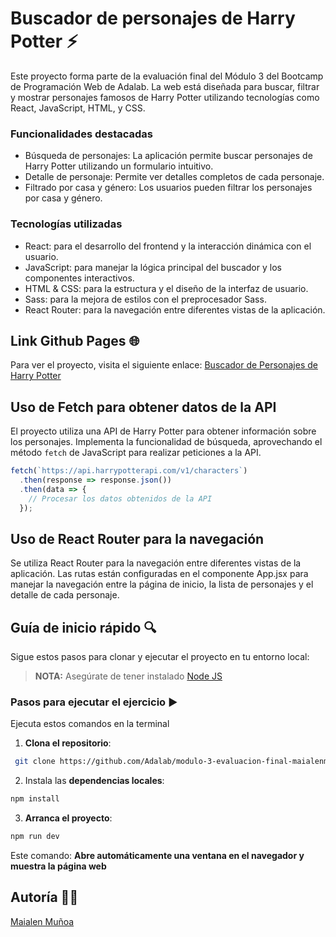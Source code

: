 # Buscador de personajes de Harry Potter ⚡

Este proyecto forma parte de la evaluación final del Módulo 3 del Bootcamp de Programación Web de Adalab. La web está diseñada para buscar, filtrar y mostrar personajes famosos de Harry Potter utilizando tecnologías como React, JavaScript, HTML, y CSS.

### **Funcionalidades destacadas**

- Búsqueda de personajes: La aplicación permite buscar personajes de Harry Potter utilizando un formulario intuitivo.
- Detalle de personaje: Permite ver detalles completos de cada personaje.
- Filtrado por casa y género: Los usuarios pueden filtrar los personajes por casa y género.

### **Tecnologías utilizadas**

- React: para el desarrollo del frontend y la interacción dinámica con el usuario.
- JavaScript: para manejar la lógica principal del buscador y los componentes interactivos.
- HTML & CSS: para la estructura y el diseño de la interfaz de usuario.
- Sass: para la mejora de estilos con el preprocesador Sass.
- React Router: para la navegación entre diferentes vistas de la aplicación.

## Link Github Pages 🌐

Para ver el proyecto, visita el siguiente enlace: [Buscador de Personajes de Harry Potter](https://beta.adalab.es/modulo-3-evaluacion-final-maialenmunoa/)

## Uso de Fetch para obtener datos de la API

El proyecto utiliza una API de Harry Potter para obtener información sobre los personajes. Implementa la funcionalidad de búsqueda, aprovechando el método `fetch` de JavaScript para realizar peticiones a la API.

```javascript
fetch(`https://api.harrypotterapi.com/v1/characters`)
  .then(response => response.json())
  .then(data => {
    // Procesar los datos obtenidos de la API
  });
```

## Uso de React Router para la navegación

Se utiliza React Router para la navegación entre diferentes vistas de la aplicación. Las rutas están configuradas en el componente App.jsx para manejar la navegación entre la página de inicio, la lista de personajes y el detalle de cada personaje.

## Guía de inicio rápido 🔍

Sigue estos pasos para clonar y ejecutar el proyecto en tu entorno local:

> **NOTA:** Asegúrate de tener instalado [Node JS](https://nodejs.org/)

### Pasos para ejecutar el ejercicio ▶️

Ejecuta estos comandos en la terminal

1. **Clona el repositorio**:

```bash
 git clone https://github.com/Adalab/modulo-3-evaluacion-final-maialenmunoa.git
```

2. Instala las **dependencias locales**:

```bash
npm install
```

3. **Arranca el proyecto**:

```bash
npm run dev
```

Este comando:
**Abre automáticamente una ventana en el navegador y muestra la página web**

## Autoría 👩‍💻

[Maialen Muñoa](https://github.com/maialenmunoa)
